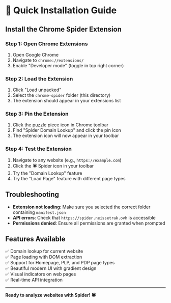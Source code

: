 # 🚀 Quick Installation Guide

## Install the Chrome Spider Extension

### Step 1: Open Chrome Extensions
1. Open Google Chrome
2. Navigate to `chrome://extensions/`
3. Enable "Developer mode" (toggle in top right corner)

### Step 2: Load the Extension
1. Click "Load unpacked"
2. Select the `chrome-spider` folder (this directory)
3. The extension should appear in your extensions list

### Step 3: Pin the Extension
1. Click the puzzle piece icon in Chrome toolbar
2. Find "Spider Domain Lookup" and click the pin icon
3. The extension icon will now appear in your toolbar

### Step 4: Test the Extension
1. Navigate to any website (e.g., `https://example.com`)
2. Click the 🕷️ Spider icon in your toolbar
3. Try the "Domain Lookup" feature
4. Try the "Load Page" feature with different page types

## Troubleshooting

- **Extension not loading**: Make sure you selected the correct folder containing `manifest.json`
- **API errors**: Check that `https://spider.neissetrak.ovh` is accessible
- **Permissions denied**: Ensure all permissions are granted when prompted

## Features Available

✅ Domain lookup for current website  
✅ Page loading with DOM extraction  
✅ Support for Homepage, PLP, and PDP page types  
✅ Beautiful modern UI with gradient design  
✅ Visual indicators on web pages  
✅ Real-time API integration  

---

**Ready to analyze websites with Spider! 🕷️**
